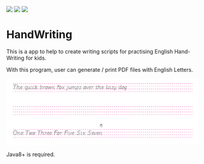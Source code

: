 ![](https://img.shields.io/badge/pre%20release-0.5-green.svg)
![](https://img.shields.io/badge/By-Liu%20Feifei-blue.svg)
![](https://img.shields.io/github/license/mashape/apistatus.svg)

# HandWriting
This is a app to help to create writing scripts for practising English Hand-Writing for kids.

With this program, user can generate / print PDF files with English Letters.

![Output](https://github.com/lff0305/HandWriting/blob/master/resources/2.png)

Java8+ is required.


